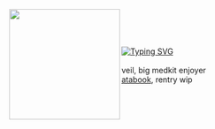 <img align="left" width="200" src="https://files.catbox.moe/d4717p.gif" />
<br><br>
<br><br>
<a href="https://git.io/typing-svg"><img src="https://readme-typing-svg.demolab.com?font=Fira+Code&size=15&duration=3000&pause=1000&color=2CF700&background=FF000000&center=true&vCenter=true&width=235&height=30&lines=Death+in+the+family" alt="Typing SVG" /></a>
<br><br>
</div> 
veil, big medkit enjoyer
<br>
<a href="https://crueldilemma.atabook.org">atabook</a>, rentry wip
</div>
